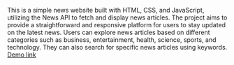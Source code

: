This is a simple news website built with HTML, CSS, and JavaScript, utilizing the News API to fetch and display news articles. The project aims to provide a straightforward and responsive platform for users to stay updated on the latest news. Users can explore news articles based on different categories such as business, entertainment, health, science, sports, and technology.
They can also search for specific news articles using keywords. [Demo link](https://drive.google.com/file/d/16ciMWPvxqpa549RVPddaDGn1W3paHex4/view?usp=drivesdk)
